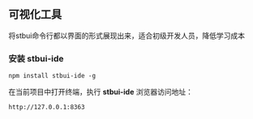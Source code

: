 ## 可视化工具

将stbui命令行都以界面的形式展现出来，适合初级开发人员，降低学习成本

### 安装 stbui-ide
```
npm install stbui-ide -g
```

在当前项目中打开终端，执行 **stbui-ide** 浏览器访问地址：

```
http://127.0.0.1:8363
```